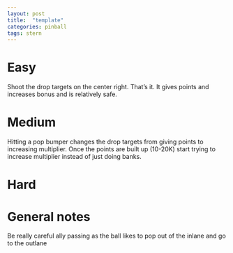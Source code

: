 ```yaml
---
layout: post
title:  "template"
categories: pinball
tags: stern
---
```


# Easy
Shoot the drop targets on the center right. That’s it. It gives points and increases bonus and is relatively safe.

# Medium
Hitting a pop bumper changes the drop targets from giving points to increasing multiplier. Once the points are built up (10-20K) start trying to increase multiplier instead of just doing banks.

# Hard
# General notes
Be really careful ally passing as the ball likes to pop out of the inlane and go to the outlane

